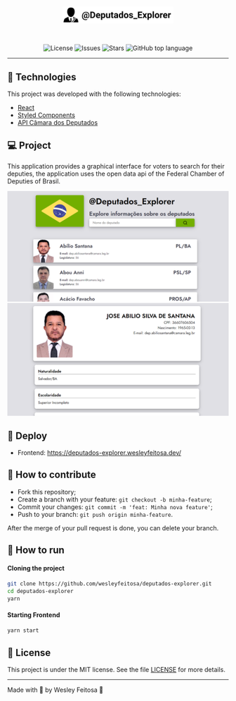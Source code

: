 <br />
<p align="center">
    <img alt="Deputados Explorer" src="src/assets/logo.svg" width="50%" />
</p>
<br />

<p align="center">

  <a href="LICENSE" style="text-decoration: none">
    <img alt="License" src="https://img.shields.io/github/license/wesleyfeitosa/deputados-explorer?style=flat-square" />
  </a>

  <a href="https://github.com/wesleyfeitosa/deputados-explorer/issues" style="text-decoration: none">
    <img alt="Issues" src="https://img.shields.io/github/issues/wesleyfeitosa/deputados-explorer?style=flat-square" />
  </a>

  <a href="https://github.com/wesleyfeitosa/deputados-explorer/stargazers" style="text-decoration: none">
    <img alt="Stars" src="https://img.shields.io/github/stars/wesleyfeitosa/deputados-explorer?style=flat-square" />
  </a>

  <a href="#" style="text-decoration: none">
    <img alt="GitHub top language" src="https://img.shields.io/github/languages/top/wesleyfeitosa/deputados-explorer?style=flat-square" />
  </a>

</p>

---

## :rocket: Technologies

This project was developed with the following technologies:

- [React](https://reactjs.org)
- [Styled Components](https://styled-components.com/)
- [API Câmara dos Deputados](https://dadosabertos.camara.leg.br/swagger/api.html)

## 💻 Project

This application provides a graphical interface for voters to search for their deputies, the application uses the open data api of the Federal Chamber of Deputies of Brasil.

<img alt="Homepage" src="src/assets/deputados_explorer_home.png">
<img alt="Issues" src="src/assets/deputados_explorer_details.png">

## :hammer: Deploy

- Frontend: https://deputados-explorer.wesleyfeitosa.dev/

## 🤔 How to contribute

- Fork this repository;
- Create a branch with your feature: `git checkout -b minha-feature`;
- Commit your changes: `git commit -m 'feat: Minha nova feature'`;
- Push to your branch: `git push origin minha-feature`.

After the merge of your pull request is done, you can delete your branch.

## 🔖 How to run

#### Cloning the project
```sh
git clone https://github.com/wesleyfeitosa/deputados-explorer.git
cd deputados-explorer
yarn
```
#### Starting Frontend
```sh
yarn start
```

## :memo: License

This project is under the MIT license. See the file [LICENSE](LICENSE) for more details.

---

Made with 💜 by Wesley Feitosa :wave:
